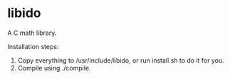# libido
A C math library.

Installation steps:
1. Copy everything to /usr/include/libido, or run install.sh to do it for you.
2. Compile using ./compile.

